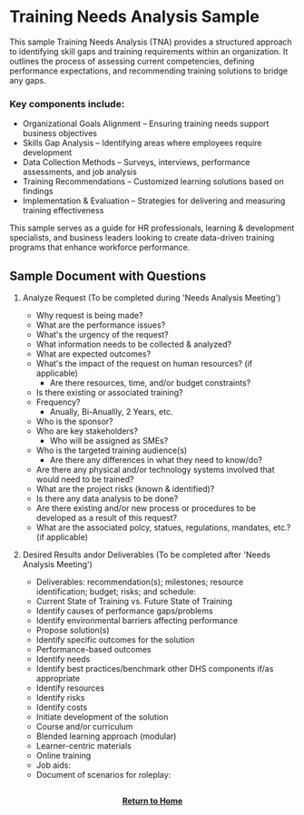 # Training Needs Analysis Sample

This sample Training Needs Analysis (TNA) provides a structured approach to identifying skill gaps and training requirements within an organization. It outlines the process of assessing current competencies, defining performance expectations, and recommending training solutions to bridge any gaps.

<h3>Key components include:</h3>

- Organizational Goals Alignment – Ensuring training needs support business objectives
- Skills Gap Analysis – Identifying areas where employees require development
- Data Collection Methods – Surveys, interviews, performance assessments, and job analysis
- Training Recommendations – Customized learning solutions based on findings
- Implementation & Evaluation – Strategies for delivering and measuring training effectiveness

This sample serves as a guide for HR professionals, learning & development specialists, and business leaders looking to create data-driven training programs that enhance workforce performance.

<h2>Sample Document with Questions</h2>

1. Analyze Request (To be completed during 'Needs Analysis Meeting')
    - Why request is being made?
    - What are the performance issues?
    - What's the urgency of the request?
    - What information needs to be collected & analyzed?
    - What are expected outcomes?
    - What's the impact of the request on human resources? (if applicable)
      - Are there resources, time, and/or budget constraints?
    - Is there existing or associated training?
    - Frequency?
      - Anually, Bi-Anuallly, 2 Years, etc.
    - Who is the sponsor?
    - Who are key stakeholders?
      - Who will be assigned as SMEs?
    - Who is the targeted training audience(s)
      - Are there any differences in what they need to know/do?
    - Are there any physical and/or technology systems involved that would need to be trained?
    - What are the project risks (known & identified)?
    - Is there any data analysis to be done?
    - Are there existing and/or new process or procedures to be developed as a result of this request?
    - What are the associated polcy, statues, regulations, mandates, etc.? (if applicable)
2. Desired Results andor Deliverables (To be completed after 'Needs Analysis Meeting')
    - Deliverables: recommendation(s); milestones; resource identification; budget; risks; and schedule:
    - Current State of Training vs. Future State of Training
    - Identify causes of performance gaps/problems
    - Identify environmental barriers affecting performance
    - Propose solution(s)
    - Identify specific outcomes for the solution
    - Performance-based outcomes
    - Identify needs
    - Identify best practices/benchmark other DHS components if/as appropriate
    - Identify resources
    - Identify risks
    - Identify costs
    - Initiate development of the solution
    - Course and/or curriculum
    - Blended learning approach (modular)
    - Learner-centric materials
    - Online training
    - Job aids:
    - Document of scenarios for roleplay:
  
     <h2></h2>
<p align="center">
  <a href="https://github.com/rlangc/Test_RCL.git"><b>Return to Home</b></a>
